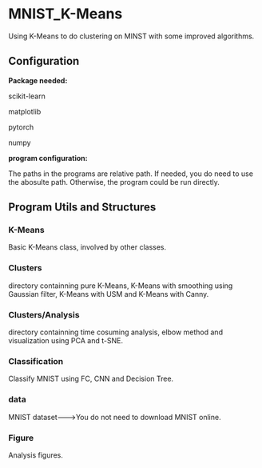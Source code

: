 # MNIST_K-Means
Using K-Means to do clustering on MINST with some improved algorithms.

## Configuration
**Package needed:**

scikit-learn

matplotlib

pytorch

numpy

**program configuration:**

The paths in the programs are relative path. If needed, you do need to use the abosulte path. Otherwise, the program could be run directly.
## Program Utils and Structures
### K-Means
Basic K-Means class, involved by other classes.

### Clusters
directory containning pure K-Means, K-Means with smoothing using Gaussian filter, K-Means with USM and K-Means with Canny.

### Clusters/Analysis
directory containning time cosuming analysis, elbow method and visualization using PCA and t-SNE.

### Classification
Classify MNIST using FC, CNN and Decision Tree.

### data
MNIST dataset--->You do not need to download MNIST online.

### Figure
Analysis figures.
